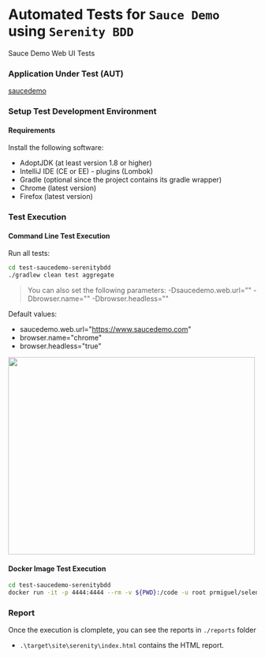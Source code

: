 # Automated Tests for `Sauce Demo` using `Serenity BDD`
Sauce Demo Web UI Tests


### Application Under Test (AUT)
[saucedemo](https://www.saucedemo.com/)

### Setup Test Development Environment

#### Requirements
Install the following software:
- AdoptJDK (at least version 1.8 or higher)
- IntelliJ IDE (CE or EE) - plugins (Lombok)
- Gradle (optional since the project contains its gradle wrapper)
- Chrome (latest version)
- Firefox (latest version)


### Test Execution
#### Command Line Test Execution
Run all tests:
```sh
cd test-saucedemo-serenitybdd
./gradlew clean test aggregate
```
> You can also set the following parameters:
> -Dsaucedemo.web.url="<your url>"
> -Dbrowser.name="<chrome or firefox>"
> -Dbrowser.headless="<true or false>"

Default values:
- saucedemo.web.url="https://www.saucedemo.com"
- browser.name="chrome"
- browser.headless="true"

<img src="./img/test-execution.webm" width="500" height="400" />

#### Docker Image Test Execution
```sh
cd test-saucedemo-serenitybdd
docker run -it -p 4444:4444 --rm -v ${PWD}:/code -u root prmiguel/selenium-standalone-chrome bash -c "cd /code; ./gradlew clean test aggregate"
```

### Report
Once the execution is clomplete, you can see the reports in `./reports` folder
- `.\target\site\serenity\index.html` contains the HTML report.
